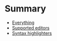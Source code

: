 # Summary

- [Everything](./all.md)
- [Supported editors](./editors.md)
- [Syntax highlighters](./highlighters.md)
